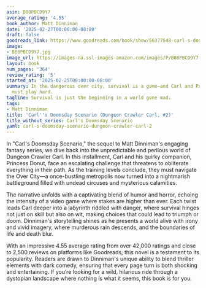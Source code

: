 ```yaml
---
asin: B08PBCD9Y7
average_rating: '4.55'
book_author: Matt Dinniman
date: '2025-02-27T00:00:00-08:00'
draft: false
goodreads_link: https://www.goodreads.com/book/show/56377548-carl-s-doomsday-scenario
image:
- B08PBCD9Y7.jpg
image_url: https://images-na.ssl-images-amazon.com/images/P/B08PBCD9Y7.01._SCLZZZZZZZ.jpg
layout: book
num_pages: '364'
review_rating: '5'
started_at: '2025-02-25T00:00:00-08:00'
summary: In the dangerous over city, survival is a game—and Carl and Princess Donut
  must play hard.
tagline: Survival is just the beginning in a world gone mad.
tags:
- Matt Dinniman
title: 'Carl''s Doomsday Scenario (Dungeon Crawler Carl, #2)'
title_without_series: Carl's Doomsday Scenario
yaml: carl-s-doomsday-scenario-dungeon-crawler-carl-2
---
```


In "Carl's Doomsday Scenario," the sequel to Matt Dinniman's engaging fantasy series, we dive back into the unpredictable and perilous world of Dungeon Crawler Carl. In this installment, Carl and his quirky companion, Princess Donut, face an escalating challenge that threatens to obliterate everything in their path. As the training levels conclude, they must navigate the Over City—a once-bustling metropolis now turned into a nightmarish battleground filled with undead circuses and mysterious calamities.

The narrative unfolds with a captivating blend of humor and horror, echoing the intensity of a video game where stakes are higher than ever. Each twist leads Carl deeper into a labyrinth riddled with danger, where survival hinges not just on skill but also on wit, making choices that could lead to triumph or doom. Dinniman's storytelling shines as he presents a world alive with irony and vivid imagery, where murderous rain descends, and the boundaries of life and death blur.

With an impressive 4.55 average rating from over 42,000 ratings and close to 2,500 reviews on platforms like Goodreads, this novel is a testament to its popularity. Readers are drawn to Dinniman's unique ability to blend thriller elements with dark comedy, ensuring that every page turn is both shocking and entertaining. If you’re looking for a wild, hilarious ride through a dystopian landscape where nothing is what it seems, this book is for you.